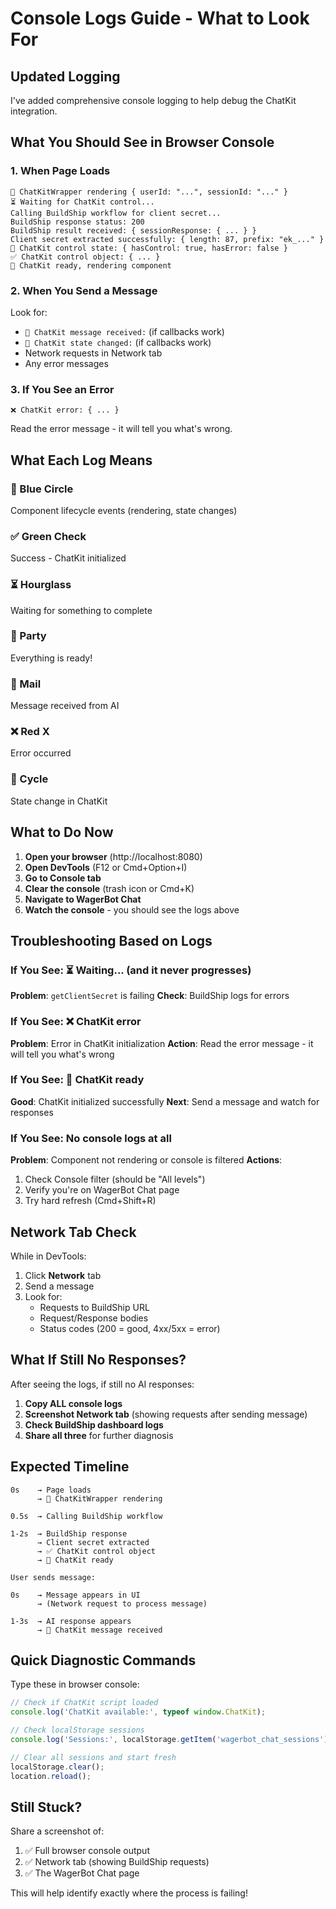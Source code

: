 # Console Logs Guide - What to Look For

## Updated Logging
I've added comprehensive console logging to help debug the ChatKit integration.

## What You Should See in Browser Console

### 1. When Page Loads

```
🔵 ChatKitWrapper rendering { userId: "...", sessionId: "..." }
⏳ Waiting for ChatKit control...
Calling BuildShip workflow for client secret...
BuildShip response status: 200
BuildShip result received: { sessionResponse: { ... } }
Client secret extracted successfully: { length: 87, prefix: "ek_..." }
🔵 ChatKit control state: { hasControl: true, hasError: false }
✅ ChatKit control object: { ... }
🎉 ChatKit ready, rendering component
```

### 2. When You Send a Message

Look for:
- `📨 ChatKit message received:` (if callbacks work)
- `🔄 ChatKit state changed:` (if callbacks work)
- Network requests in Network tab
- Any error messages

### 3. If You See an Error

```
❌ ChatKit error: { ... }
```
Read the error message - it will tell you what's wrong.

## What Each Log Means

### 🔵 Blue Circle
Component lifecycle events (rendering, state changes)

### ✅ Green Check
Success - ChatKit initialized

### ⏳ Hourglass
Waiting for something to complete

### 🎉 Party
Everything is ready!

### 📨 Mail
Message received from AI

### ❌ Red X
Error occurred

### 🔄 Cycle
State change in ChatKit

## What to Do Now

1. **Open your browser** (http://localhost:8080)
2. **Open DevTools** (F12 or Cmd+Option+I)
3. **Go to Console tab**
4. **Clear the console** (trash icon or Cmd+K)
5. **Navigate to WagerBot Chat**
6. **Watch the console** - you should see the logs above

## Troubleshooting Based on Logs

### If You See: ⏳ Waiting... (and it never progresses)
**Problem**: `getClientSecret` is failing
**Check**: BuildShip logs for errors

### If You See: ❌ ChatKit error
**Problem**: Error in ChatKit initialization
**Action**: Read the error message - it will tell you what's wrong

### If You See: 🎉 ChatKit ready
**Good**: ChatKit initialized successfully
**Next**: Send a message and watch for responses

### If You See: No console logs at all
**Problem**: Component not rendering or console is filtered
**Actions**:
1. Check Console filter (should be "All levels")
2. Verify you're on WagerBot Chat page
3. Try hard refresh (Cmd+Shift+R)

## Network Tab Check

While in DevTools:
1. Click **Network** tab
2. Send a message
3. Look for:
   - Requests to BuildShip URL
   - Request/Response bodies
   - Status codes (200 = good, 4xx/5xx = error)

## What If Still No Responses?

After seeing the logs, if still no AI responses:

1. **Copy ALL console logs**
2. **Screenshot Network tab** (showing requests after sending message)
3. **Check BuildShip dashboard logs**
4. **Share all three** for further diagnosis

## Expected Timeline

```
0s    → Page loads
      → 🔵 ChatKitWrapper rendering

0.5s  → Calling BuildShip workflow

1-2s  → BuildShip response
      → Client secret extracted
      → ✅ ChatKit control object
      → 🎉 ChatKit ready

User sends message:

0s    → Message appears in UI
      → (Network request to process message)

1-3s  → AI response appears
      → 📨 ChatKit message received
```

## Quick Diagnostic Commands

Type these in browser console:

```javascript
// Check if ChatKit script loaded
console.log('ChatKit available:', typeof window.ChatKit);

// Check localStorage sessions
console.log('Sessions:', localStorage.getItem('wagerbot_chat_sessions'));

// Clear all sessions and start fresh
localStorage.clear();
location.reload();
```

## Still Stuck?

Share a screenshot of:
1. ✅ Full browser console output
2. ✅ Network tab (showing BuildShip requests)
3. ✅ The WagerBot Chat page

This will help identify exactly where the process is failing!

